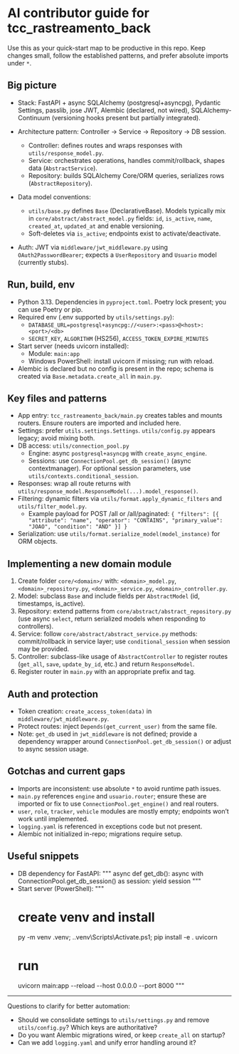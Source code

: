 # AI contributor guide for tcc_rastreamento_back

Use this as your quick-start map to be productive in this repo. Keep changes small, follow the established patterns, and prefer absolute imports under `*`.

## Big picture
- Stack: FastAPI + async SQLAlchemy (postgresql+asyncpg), Pydantic Settings, passlib, jose JWT, Alembic (declared, not wired), SQLAlchemy-Continuum (versioning hooks present but partially integrated).
- Architecture pattern: Controller → Service → Repository → DB session.
  - Controller: defines routes and wraps responses with `utils/response_model.py`.
  - Service: orchestrates operations, handles commit/rollback, shapes data (`AbstractService`).
  - Repository: builds SQLAlchemy Core/ORM queries, serializes rows (`AbstractRepository`).
- Data model conventions:
  - `utils/base.py` defines `Base` (DeclarativeBase). Models typically mix in `core/abstract/abstract_model.py` fields: `id`, `is_active`, `name`, `created_at`, `updated_at` and enable versioning.
  - Soft-deletes via `is_active`; endpoints exist to activate/deactivate.

- Auth: JWT via `middleware/jwt_middleware.py` using `OAuth2PasswordBearer`; expects a `UserRepository` and `Usuario` model (currently stubs).

## Run, build, env
- Python 3.13. Dependencies in `pyproject.toml`. Poetry lock present; you can use Poetry or pip.
- Required env (.env supported by `utils/settings.py`):
  - `DATABASE_URL=postgresql+asyncpg://<user>:<pass>@<host>:<port>/<db>`
  - `SECRET_KEY`, `ALGORITHM` (HS256), `ACCESS_TOKEN_EXPIRE_MINUTES`
- Start server (needs uvicorn installed):
  - Module: `main:app`
  - Windows PowerShell: install uvicorn if missing; run with reload.
- Alembic is declared but no config is present in the repo; schema is created via `Base.metadata.create_all` in `main.py`.

## Key files and patterns
- App entry: `tcc_rastreamento_back/main.py` creates tables and mounts routers. Ensure routers are imported and included here.
- Settings: prefer `utils.settings.Settings`. `utils/config.py` appears legacy; avoid mixing both.
- DB access: `utils/connection_pool.py`
  - Engine: async `postgresql+asyncpg` with `create_async_engine`.
  - Sessions: use `ConnectionPool.get_db_session()` (async contextmanager). For optional session parameters, use `utils/contexts.conditional_session`.
- Responses: wrap all route returns with `utils/response_model.ResponseModel(...).model_response()`.
- Filtering: dynamic filters via `utils/format.apply_dynamic_filters` and `utils/filter_model.py`.
  - Example payload for POST /all or /all/paginated:
    `{ "filters": [{ "attribute": "name", "operator": "CONTAINS", "primary_value": "JOAO", "condition": "AND" }] }`
- Serialization: use `utils/format.serialize_model(model_instance)` for ORM objects.

## Implementing a new domain module
1) Create folder `core/<domain>/` with: `<domain>_model.py`, `<domain>_repository.py`, `<domain>_service.py`, `<domain>_controller.py`.
2) Model: subclass `Base` and include fields per `AbstractModel` (id,  timestamps, is_active).
3) Repository: extend patterns from `core/abstract/abstract_repository.py` (use async `select`, return serialized models when responding to controllers).
4) Service: follow `core/abstract/abstract_service.py` methods: commit/rollback in service layer; use `conditional_session` when session may be provided.
5) Controller: subclass-like usage of `AbstractController` to register routes (`get_all`, `save`, `update_by_id`, etc.) and return `ResponseModel`.
6) Register router in `main.py` with an appropriate prefix and tag.

## Auth and protection
- Token creation: `create_access_token(data)` in `middleware/jwt_middleware.py`.
- Protect routes: inject `Depends(get_current_user)` from the same file.
- Note: `get_db` used in `jwt_middleware` is not defined; provide a dependency wrapper around `ConnectionPool.get_db_session()` or adjust to async session usage.

## Gotchas and current gaps
- Imports are inconsistent: use absolute `*` to avoid runtime path issues.
- `main.py` references `engine` and `usuario.router`; ensure these are imported or fix to use `ConnectionPool.get_engine()` and real routers.
- `user`, `role`, `tracker`, `vehicle` modules are mostly empty; endpoints won’t work until implemented.
- `logging.yaml` is referenced in exceptions code but not present.
- Alembic not initialized in-repo; migrations require setup.

## Useful snippets
- DB dependency for FastAPI:
  """
  async def get_db():
      async with ConnectionPool.get_db_session() as session:
          yield session
  """
- Start server (PowerShell):
  """
  # create venv and install
  py -m venv .venv; .\.venv\Scripts\Activate.ps1; pip install -e . uvicorn
  # run
  uvicorn main:app --reload --host 0.0.0.0 --port 8000
  """

---
Questions to clarify for better automation:
- Should we consolidate settings to `utils/settings.py` and remove `utils/config.py`? Which keys are authoritative?
- Do you want Alembic migrations wired, or keep `create_all` on startup?
- Can we add `logging.yaml` and unify error handling around it?
